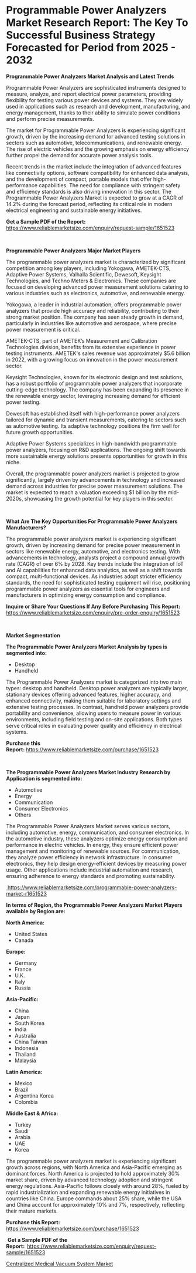 <p><h1>Programmable Power Analyzers Market Research Report: The Key To Successful Business Strategy Forecasted for Period from 2025 - 2032</h1></p><p><strong>Programmable Power Analyzers Market Analysis and Latest Trends</strong></p>
<p><p>Programmable Power Analyzers are sophisticated instruments designed to measure, analyze, and report electrical power parameters, providing flexibility for testing various power devices and systems. They are widely used in applications such as research and development, manufacturing, and energy management, thanks to their ability to simulate power conditions and perform precise measurements. </p><p>The market for Programmable Power Analyzers is experiencing significant growth, driven by the increasing demand for advanced testing solutions in sectors such as automotive, telecommunications, and renewable energy. The rise of electric vehicles and the growing emphasis on energy efficiency further propel the demand for accurate power analysis tools. </p><p>Recent trends in the market include the integration of advanced features like connectivity options, software compatibility for enhanced data analysis, and the development of compact, portable models that offer high-performance capabilities. The need for compliance with stringent safety and efficiency standards is also driving innovation in this sector. The Programmable Power Analyzers Market is expected to grow at a CAGR of 14.2% during the forecast period, reflecting its critical role in modern electrical engineering and sustainable energy initiatives.</p></p>
<p><strong>Get a Sample PDF of the Report:&nbsp;</strong> <a href="https://www.reliablemarketsize.com/enquiry/request-sample/1651523?utm_campaign=3092&utm_medium=2&utm_source=Github&utm_content=ia&utm_term=24032025&utm_id=programmable-power-analyzers">https://www.reliablemarketsize.com/enquiry/request-sample/1651523</a></p>
<p>&nbsp;</p>
<p><strong>Programmable Power Analyzers Major Market Players</strong></p>
<p><p>The programmable power analyzers market is characterized by significant competition among key players, including Yokogawa, AMETEK-CTS, Adaptive Power Systems, Valhalla Scientific, Dewesoft, Keysight Technologies, and Techno Meters & Electronics. These companies are focused on developing advanced power measurement solutions catering to various industries such as electronics, automotive, and renewable energy.</p><p>Yokogawa, a leader in industrial automation, offers programmable power analyzers that provide high accuracy and reliability, contributing to their strong market position. The company has seen steady growth in demand, particularly in industries like automotive and aerospace, where precise power measurement is critical.</p><p>AMETEK-CTS, part of AMETEK’s Measurement and Calibration Technologies division, benefits from its extensive experience in power testing instruments. AMETEK's sales revenue was approximately $5.6 billion in 2022, with a growing focus on innovation in the power measurement sector.</p><p>Keysight Technologies, known for its electronic design and test solutions, has a robust portfolio of programmable power analyzers that incorporate cutting-edge technology. The company has been expanding its presence in the renewable energy sector, leveraging increasing demand for efficient power testing.</p><p>Dewesoft has established itself with high-performance power analyzers tailored for dynamic and transient measurements, catering to sectors such as automotive testing. Its adaptive technology positions the firm well for future growth opportunities.</p><p>Adaptive Power Systems specializes in high-bandwidth programmable power analyzers, focusing on R&D applications. The ongoing shift towards more sustainable energy solutions presents opportunities for growth in this niche.</p><p>Overall, the programmable power analyzers market is projected to grow significantly, largely driven by advancements in technology and increased demand across industries for precise power measurement solutions. The market is expected to reach a valuation exceeding $1 billion by the mid-2020s, showcasing the growth potential for key players in this sector.</p></p>
<p>&nbsp;</p>
<p><strong>What Are The Key Opportunities For Programmable Power Analyzers Manufacturers?</strong></p>
<p><p>The programmable power analyzers market is experiencing significant growth, driven by increasing demand for precise power measurement in sectors like renewable energy, automotive, and electronics testing. With advancements in technology, analysts project a compound annual growth rate (CAGR) of over 6% by 2028. Key trends include the integration of IoT and AI capabilities for enhanced data analytics, as well as a shift towards compact, multi-functional devices. As industries adopt stricter efficiency standards, the need for sophisticated testing equipment will rise, positioning programmable power analyzers as essential tools for engineers and manufacturers in optimizing energy consumption and compliance.</p></p>
<p><strong>Inquire or Share Your Questions If Any Before Purchasing This Report:</strong> <a href="https://www.reliablemarketsize.com/enquiry/pre-order-enquiry/1651523?utm_campaign=3092&utm_medium=2&utm_source=Github&utm_content=ia&utm_term=24032025&utm_id=programmable-power-analyzers">https://www.reliablemarketsize.com/enquiry/pre-order-enquiry/1651523</a></p>
<p>&nbsp;</p>
<p><strong>Market Segmentation</strong></p>
<p><strong>The Programmable Power Analyzers Market Analysis by types is segmented into:</strong></p>
<p><ul><li>Desktop</li><li>Handheld</li></ul></p>
<p><p>The Programmable Power Analyzers market is categorized into two main types: desktop and handheld. Desktop power analyzers are typically larger, stationary devices offering advanced features, higher accuracy, and enhanced connectivity, making them suitable for laboratory settings and extensive testing processes. In contrast, handheld power analyzers provide portability and convenience, allowing users to measure power in various environments, including field testing and on-site applications. Both types serve critical roles in evaluating power quality and efficiency in electrical systems.</p></p>
<p><strong>Purchase this Report:&nbsp;</strong><a href="https://www.reliablemarketsize.com/purchase/1651523?utm_campaign=3092&utm_medium=2&utm_source=Github&utm_content=ia&utm_term=24032025&utm_id=programmable-power-analyzers">https://www.reliablemarketsize.com/purchase/1651523</a></p>
<p>&nbsp;</p>
<p><strong>The Programmable Power Analyzers Market Industry Research by Application is segmented into:</strong></p>
<p><ul><li>Automotive</li><li>Energy</li><li>Communication</li><li>Consumer Electronics</li><li>Others</li></ul></p>
<p><p>The Programmable Power Analyzers Market serves various sectors, including automotive, energy, communication, and consumer electronics. In the automotive industry, these analyzers optimize energy consumption and performance in electric vehicles. In energy, they ensure efficient power management and monitoring of renewable sources. For communication, they analyze power efficiency in network infrastructure. In consumer electronics, they help design energy-efficient devices by measuring power usage. Other applications include industrial automation and research, ensuring adherence to energy standards and promoting sustainability.</p></p>
<p><a href="https://www.reliablemarketsize.com/programmable-power-analyzers-market-r1651523?utm_campaign=3092&utm_medium=2&utm_source=Github&utm_content=ia&utm_term=24032025&utm_id=programmable-power-analyzers">&nbsp;https://www.reliablemarketsize.com/programmable-power-analyzers-market-r1651523</a></p>
<p><strong>In terms of Region, the Programmable Power Analyzers Market Players available by Region are:</strong></p>
<p>
    <p> <strong> North America: </strong>
        <ul>
            <li>United States</li>
            <li>Canada</li>
        </ul>
        </p> 
    <p> <strong> Europe: </strong>
        <ul>
            <li>Germany</li>
            <li>France</li>
            <li>U.K.</li>
            <li>Italy</li>
            <li>Russia</li>
        </ul>
        </p> 
    <p> <strong> Asia-Pacific: </strong>
        <ul>
            <li>China</li>
            <li>Japan</li>
            <li>South Korea</li>
            <li>India</li>
            <li>Australia</li>
            <li>China Taiwan</li>
            <li>Indonesia</li>
            <li>Thailand</li>
            <li>Malaysia</li>
        </ul>
        </p> 
    <p> <strong> Latin America: </strong>
        <ul>
            <li>Mexico</li>
            <li>Brazil</li>
            <li>Argentina Korea</li>
            <li>Colombia</li>
        </ul>
        </p> 
    <p> <strong> Middle East & Africa: </strong>
        <ul>
            <li>Turkey</li>
            <li>Saudi</li>
            <li>Arabia</li>
            <li>UAE</li>
            <li>Korea</li>
        </ul>
    </p>
    </p>
<p><p>The programmable power analyzers market is experiencing significant growth across regions, with North America and Asia-Pacific emerging as dominant forces. North America is projected to hold approximately 30% market share, driven by advanced technology adoption and stringent energy regulations. Asia-Pacific follows closely with around 28%, fueled by rapid industrialization and expanding renewable energy initiatives in countries like China. Europe commands about 25% share, while the USA and China account for approximately 10% and 7%, respectively, reflecting their mature markets.</p></p>
<p><strong>Purchase this Report: </strong><a href="https://www.reliablemarketsize.com/purchase/1651523?utm_campaign=3092&utm_medium=2&utm_source=Github&utm_content=ia&utm_term=24032025&utm_id=programmable-power-analyzers">https://www.reliablemarketsize.com/purchase/1651523</a></p>
<p>&nbsp;<strong>Get a Sample PDF of the Report:&nbsp;&nbsp;</strong><a href="https://www.reliablemarketsize.com/enquiry/request-sample/1651523?utm_campaign=3092&utm_medium=2&utm_source=Github&utm_content=ia&utm_term=24032025&utm_id=programmable-power-analyzers">https://www.reliablemarketsize.com/enquiry/request-sample/1651523</a></p>
<p><strong></strong></p>
<p><p><a href="https://github.com/dailyspunj47/Market-Research-Report-List-1/blob/main/centralized-medical-vacuum-system-market.md?utm_campaign=3092&utm_medium=2&utm_source=Github&utm_content=ia&utm_term=24032025&utm_id=programmable-power-analyzers">Centralized Medical Vacuum System Market</a></p></p>